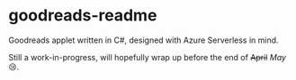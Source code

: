 # goodreads-readme
Goodreads applet written in C#, designed with Azure Serverless in mind.

Still a work-in-progress, will hopefully wrap up before the end of ~~April~~ _May_ 😢.
